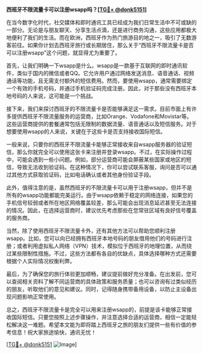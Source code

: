 **西班牙不限流量卡可以注册wsapp吗？[[TG💪+ @donk5151](https://t.me/s/donk5151)]**

在当今数字化时代，社交媒体和即时通讯工具已经成为我们日常生活中不可或缺的一部分。无论是与朋友聊天、分享生活点滴，还是进行商务沟通，这些应用都极大地便利了我们的生活。而在欧洲，西班牙作为热门旅游目的地之一，吸引了无数游客前往。如果你计划去西班牙旅行或长期居住，那么关于“西班牙不限流量卡是否可以注册wsapp”这个问题，就显得尤为重要了。

首先，让我们明确一下wsapp是什么。wsapp是一款基于互联网的即时通讯软件，类似于国内的微信或者QQ。它允许用户通过网络发送消息、语音通话、视频通话等功能，且无需支付额外的短信费用。然而，要使用wsapp，通常需要绑定一个有效的手机号码，并通过手机验证码完成注册。因此，对于那些没有西班牙本地号码的人来说，这可能是一个挑战。

接下来，我们来探讨西班牙的不限流量卡是否能够满足这一需求。目前市面上有许多提供西班牙不限流量服务的运营商，比如Orange、Vodafone和Movistar等。这些运营商提供的套餐通常包括无限制的数据流量、语音通话以及短信服务。对于想要使用wsapp的人来说，关键在于这些卡是否支持接收国际短信。

一般来说，只要你的西班牙不限流量卡能够正常接收来自wsapp服务器的验证短信，那么你就完全可以使用这张卡来注册并登录wsapp。不过，在实际操作过程中，可能会遇到一些小问题。例如，部分运营商可能会屏蔽某些国家或地区的短信，导致无法收到验证码。在这种情况下，你可以尝试联系客服，询问是否可以通过其他方式获取验证码，比如电话确认或者其他身份验证手段。

此外，值得注意的是，虽然西班牙的不限流量卡可以用于注册wsapp，但并不是所有的wsapp功能都能完美运行。由于wsapp依赖于稳定的网络连接，如果您的手机信号较弱或者所在地区网络覆盖较差，那么可能会出现消息延迟甚至无法连接的情况。因此，在选择运营商时，建议优先考虑那些在您常驻区域有良好信号覆盖的服务商。

当然，除了使用西班牙不限流量卡外，还有其他方法可以帮助您顺利注册wsapp。比如，您可以向已经拥有西班牙本地号码的朋友借用他们的号码进行注册；或者利用虚拟私人网络（VPN）技术，模拟位于西班牙的地理位置，从而绕过某些限制性措施。不过，这些方法都有各自的优缺点，具体选择哪种方式还需要根据个人实际情况权衡利弊。

最后，为了确保您的旅行体验更加顺畅，建议提前做好充分准备。在出发前，您可以查阅相关资料了解不同运营商的具体政策和服务质量；也可以咨询有过类似经历的朋友，听取他们的意见和建议。同时，记得随身携带备用设备，以防止主设备出现问题影响正常使用。

总之，西班牙不限流量卡是完全可以用来注册wsapp的，前提是该卡能够正常接收国际短信。只要您按照上述步骤操作，并注意选择合适的运营商，相信一定能轻松解决这一难题。希望本文能为即将踏上西班牙之旅的朋友们提供一些有价值的参考信息！祝大家旅途愉快，通讯无忧！

[[TG💪+ @donk5151](https://t.me/s/donk5151) ![Image](https://i.postimg.cc/rwNCRYN7/Snipaste-2025-04-30-17-27-05.png)]